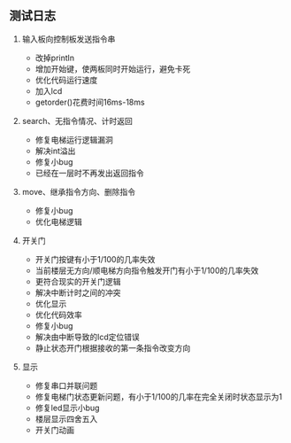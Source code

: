 测试日志
---
1. 输入板向控制板发送指令串

    - 改掉println
    - 增加开始键，使两板同时开始运行，避免卡死
    - 优化代码运行速度
    - 加入lcd
    - getorder()花费时间16ms-18ms

2. search、无指令情况、计时返回

    - 修复电梯运行逻辑漏洞
    - 解决int溢出
    - 修复小bug
    - 已经在一层时不再发出返回指令

3. move、继承指令方向、删除指令
    
    - 修复小bug
    - 优化电梯逻辑

4. 开关门

    - 开关门按键有小于1/100的几率失效
    - 当前楼层无方向/顺电梯方向指令触发开门有小于1/100的几率失效
    - 更符合现实的开关门逻辑
    - 解决中断计时之间的冲突
    - 优化显示
    - 优化代码效率
    - 修复小bug
    - 解决由中断导致的lcd定位错误
    - 静止状态开门根据接收的第一条指令改变方向

5. 显示

    - 修复串口并联问题
    - 修复电梯门状态更新问题，有小于1/100的几率在完全关闭时状态显示为1
    - 修复led显示小bug
    - 楼层显示四舍五入
    - 开关门动画